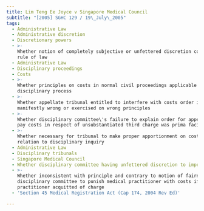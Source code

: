 ```yaml
---
title: Lim Teng Ee Joyce v Singapore Medical Council
subtitle: "[2005] SGHC 129 / 19\_July\_2005"
tags:
  - Administrative Law
  - Administrative discretion
  - Discretionary powers
  - >-
    Whether notion of completely subjective or unfettered discretion contrary to
    rule of law
  - Administrative Law
  - Disciplinary proceedings
  - Costs
  - >-
    Whether principles on costs in normal civil proceedings applicable to
    disciplinary process
  - >-
    Whether appellate tribunal entitled to interfere with costs order if
    manifestly wrong or exercised on wrong principles
  - >-
    Whether disciplinary committee\'s failure to explain order for appellant to
    pay costs in respect of unsubstantiated third charge was prima facie error
  - >-
    Whether necessary for tribunal to make proper apportionment on costs in
    relation to disciplinary inquiry
  - Administrative Law
  - Disciplinary tribunals
  - Singapore Medical Council
  - Whether disciplinary committee having unfettered discretion to impose costs
  - >-
    Whether inconsistent with principle and contrary to notion of fairness for
    disciplinary committee to punish medical practitioner with costs if
    practitioner acquitted of charge
  - 'Section 45 Medical Registration Act (Cap 174, 2004 Rev Ed)'

---
```


